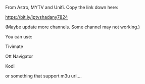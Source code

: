 From Astro, MYTV and Unifi. 
Copy the link down here:

https://bit.ly/iptvshadany7824

(Maybe update more channels. Some channel may not working.)

You can use:

Tivimate

Ott Navigator

Kodi

or something that support m3u url....
